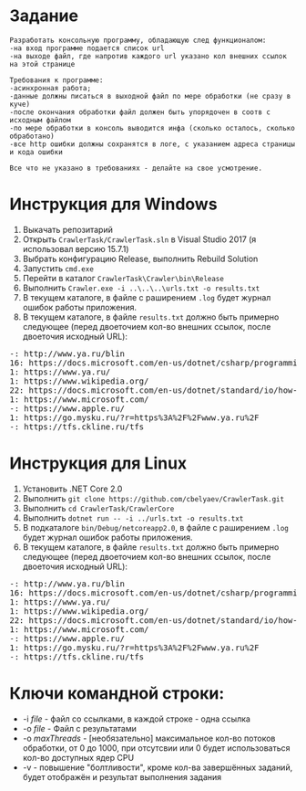 # Задание

    Разработать консольную программу, обладающую след функционалом:
    -на вход программе подается список url
    -на выходе файл, где напротив каждого url указано кол внешних ссылок на этой странице

    Требования к программе:
    -асинхронная работа;
    -данные должны писаться в выходной файл по мере обработки (не сразу в куче)
    -после окончания обработки файл должен быть упорядочен в соотв с исходным файлом
    -по мере обработки в консоль выводится инфа (сколько осталось, сколько обработано)
    -все http ошибки должны сохранятся в логе, с указанием адреса страницы и кода ошибки

    Все что не указано в требованиях - делайте на свое усмотрение.

# Инструкция для Windows

1. Выкачать репозитарий
1. Открыть `CrawlerTask/CrawlerTask.sln` в Visual Studio 2017 (я использовал версию 15.7.1)
1. Выбрать конфигурацию Release, выполнить Rebuild Solution
1. Запустить `cmd.exe`
1. Перейти в каталог `CrawlerTask\Crawler\bin\Release`
1. Выполнить `Crawler.exe -i ..\..\..\urls.txt -o results.txt`
1. В текущем каталоге, в файле с раширением `.log` будет журнал ошибок работы приложения.
1. В текущем каталоге, в файле `results.txt` должно быть примерно следующее (перед двоеточием кол-во внешних ссылок, после двоеточия исходный URL):
<pre>
-: http://www.ya.ru/blin
16: https://docs.microsoft.com/en-us/dotnet/csharp/programming-guide/file-system/how-to-create-a-file-or-folder
1: https://www.ya.ru/
1: https://www.wikipedia.org/
22: https://docs.microsoft.com/en-us/dotnet/standard/io/how-to-write-text-to-a-file
1: https://www.microsoft.com/
-: https://www.apple.ru/
1: https://go.mysku.ru/?r=https%3A%2F%2Fwww.ya.ru%2F
-: https://tfs.ckline.ru/tfs
</pre>

# Инструкция для Linux

1. Установить .NET Core 2.0
1. Выполнить `git clone https://github.com/cbelyaev/CrawlerTask.git`
1. Выполнить `cd CrawlerTask/CrawlerCore`
1. Выполнить `dotnet run -- -i ../urls.txt -o results.txt`
1. В подкаталоге `bin/Debug/netcoreapp2.0`, в файле с раширением `.log` будет журнал ошибок работы приложения.
1. В текущем каталоге, в файле `results.txt` должно быть примерно следующее (перед двоеточием кол-во внешних ссылок, после двоеточия исходный URL):
<pre>
-: http://www.ya.ru/blin
16: https://docs.microsoft.com/en-us/dotnet/csharp/programming-guide/file-system/how-to-create-a-file-or-folder
1: https://www.ya.ru/
1: https://www.wikipedia.org/
22: https://docs.microsoft.com/en-us/dotnet/standard/io/how-to-write-text-to-a-file
1: https://www.microsoft.com/
-: https://www.apple.ru/
1: https://go.mysku.ru/?r=https%3A%2F%2Fwww.ya.ru%2F
-: https://tfs.ckline.ru/tfs
</pre>

# Ключи командной строки:
- -i *file* - файл со ссылками, в каждой строке - одна ссылка
- -o *file* - Файл с результатами
- -о *maxThreads* - [необязательно] максимальное кол-во потоков обработки, от 0 до 1000, при отсутсвии или 0 будет использоваться кол-во доступных ядер CPU
- -v - повышение "болтливости", кроме кол-ва завершённых заданий, будет отображён и результат выполнения задания
